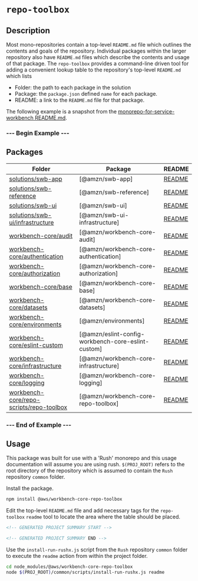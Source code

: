 # `repo-toolbox`

## Description
Most mono-repositories contain a top-level `README.md` file which outlines the contents and goals of the repository. Individual packages within the larger repository also have `README.md` files which describe the contents and usage of that package. The `repo-toolbox` provides a command-line driven tool for adding a convenient lookup table to the repository's top-level `README.md` which lists
- Folder: the path to each package in the solution
- Package: the `package.json` defined `name` for each package.
- README: a link to the `README.md` file for that package.

The following example is a snapshot from the [monorepo-for-service-workbench README.md](https://github.com/awslabs/monorepo-for-service-workbench/blob/main/README.md).

### --- Begin Example ---
<!-- GENERATED PROJECT SUMMARY START -->

## Packages

<!-- the table below was generated using the ./repo-scripts/repo-toolbox script -->

| Folder | Package | README |
| ------ | ------- | ------ |
| [solutions/swb-app](./solutions/swb-app/) | [@amzn/swb-app] | [README](./solutions/swb-app/README.md)
| [solutions/swb-reference](./solutions/swb-reference/) | [@amzn/swb-reference] | [README](./solutions/swb-reference/README.md)
| [solutions/swb-ui](./solutions/swb-ui/) | [@amzn/swb-ui] | [README](./solutions/swb-ui/README.md)
| [solutions/swb-ui/infrastructure](./solutions/swb-ui/infrastructure/) | [@amzn/swb-ui-infrastructure] | [README](./solutions/swb-ui/infrastructure/README.md)
| [workbench-core/audit](./workbench-core/audit/) | [@amzn/workbench-core-audit] | [README](./workbench-core/audit/README.md)
| [workbench-core/authentication](./workbench-core/authentication/) | [@amzn/workbench-core-authentication] | [README](./workbench-core/authentication/README.md)
| [workbench-core/authorization](./workbench-core/authorization/) | [@amzn/workbench-core-authorization] | [README](./workbench-core/authorization/README.md)
| [workbench-core/base](./workbench-core/base/) | [@amzn/workbench-core-base] | [README](./workbench-core/base/README.md)
| [workbench-core/datasets](./workbench-core/datasets/) | [@amzn/workbench-core-datasets] | [README](./workbench-core/datasets/README.md)
| [workbench-core/environments](./workbench-core/environments/) | [@amzn/environments] | [README](./workbench-core/environments/README.md)
| [workbench-core/eslint-custom](./workbench-core/eslint-custom/) | [@amzn/eslint-config-workbench-core-eslint-custom] | [README](./workbench-core/eslint-custom/README.md)
| [workbench-core/infrastructure](./workbench-core/infrastructure/) | [@amzn/workbench-core-infrastructure] | [README](./workbench-core/infrastructure/README.md)
| [workbench-core/logging](./workbench-core/logging/) | [@amzn/workbench-core-logging] | [README](./workbench-core/logging/README.md)
| [workbench-core/repo-scripts/repo-toolbox](./workbench-core/repo-scripts/repo-toolbox/) | [@amzn/workbench-core-repo-toolbox] | [README](./workbench-core/repo-scripts/repo-toolbox/README.md)
<!-- GENERATED PROJECT SUMMARY END -->

### --- End of Example ---

## Usage
This package was built for use with a 'Rush' monorepo and this usage documentation will assume you are using rush. `$(PROJ_ROOT)` refers to the root directory of the repository which is assumed to contain the `Rush` repository `common` folder.

Install the package.
```bash
npm install @aws/workbench-core-repo-toolbox
```

Edit the top-level `README.md` file and add necessary tags for the `repo-toolbox` `readme` tool to locate the area where the table should be placed.

```md
<!-- GENERATED PROJECT SUMMARY START -->

<!-- GENERATED PROJECT SUMMARY END -->
```

Use the `install-run-rushx.js` script from the `Rush` repository `common` folder to execute the `readme` action from within the project folder.

```bash
cd node_modules/@aws/workbench-core-repo-toolbox
node $(PROJ_ROOT)/common/scripts/install-run-rushx.js readme
```